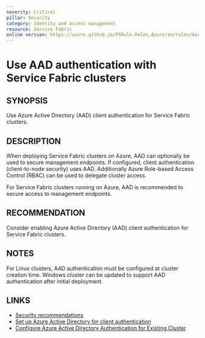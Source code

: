 ```yaml
---
severity: Critical
pillar: Security
category: Identity and access management
resource: Service Fabric
online version: https://azure.github.io/PSRule.Rules.Azure/en/rules/Azure.ServiceFabric.AAD/
---
```


# Use AAD authentication with Service Fabric clusters

## SYNOPSIS

Use Azure Active Directory (AAD) client authentication for Service Fabric clusters.

## DESCRIPTION

When deploying Service Fabric clusters on Azure, AAD can optionally be used to secure management endpoints.
If configured, client authentication (client-to-node security) uses AAD.
Additionally Azure Role-based Access Control (RBAC) can be used to delegate cluster access.

For Service Fabric clusters running on Azure, AAD is recommended to secure access to management endpoints.

## RECOMMENDATION

Consider enabling Azure Active Directory (AAD) client authentication for Service Fabric clusters.

## NOTES

For Linux clusters, AAD authentication must be configured at cluster creation time.
Windows cluster can be updated to support AAD authentication after initial deployment.

## LINKS

- [Security recommendations](https://docs.microsoft.com/azure/service-fabric/service-fabric-cluster-security#security-recommendations)
- [Set up Azure Active Directory for client authentication](https://docs.microsoft.com/azure/service-fabric/service-fabric-cluster-creation-setup-aad)
- [Configure Azure Active Directory Authentication for Existing Cluster](https://github.com/Azure/Service-Fabric-Troubleshooting-Guides/blob/master/Security/Configure%20Azure%20Active%20Directory%20Authentication%20for%20Existing%20Cluster.md)
